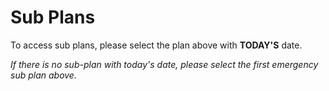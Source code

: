 # Sub Plans

To access sub plans, please select the plan above with **TODAY'S** date.  

*If there is no sub-plan with today's date, please select the first emergency sub plan above.*

